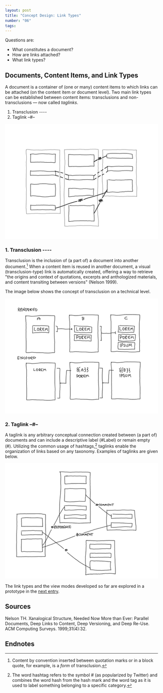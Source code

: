 ```yaml
---
layout: post
title: "Concept Design: Link Types"
number: "06"
tags:
---
```


Questions are:
- What constitutes a document?
- How are links attached?
- What link types?

## Documents, Content Items, and Link Types

A document is a container of (one or many) content items to which links can be attached (on the content item or document level). Two main link types can be established between content items: transclusions and non-transclusions — now called *taglinks*.

1. Transclusion ----
2. Taglink –#–

![](assets/link_types_01.png)

### 1. Transclusion ----

Transclusion is the inclusion of (a part of) a document into another document.[^form_of_transclusion] When a content item is reused in another document, a visual (transclusion-type) link is automatically created, offering a way to retrieve "the origins and context of quotations, excerpts and anthologized materials, and content transiting between versions" (Nelson 1999).

The image below shows the concept of transclusion on a technical level.

![](assets/link_types_02.png)

### 2. Taglink –#–
A taglink is any arbitrary conceptual connection created between (a part of) documents and can include a descriptive label (#Label) or remain empty (#). Utilizing the common usage of hashtags,[^hashtag] taglinks enable the organization of links based on any taxonomy. Examples of taglinks are given below.

![](assets/link_types_03.png)

The link types and the view modes developed so far are explored in a prototype in the [next entry](07).

## Sources

Nelson TH. Xanalogical Structure, Needed Now More than Ever: Parallel Documents, Deep Links to Content, Deep Versioning, and Deep Re-Use. ACM Computing Surveys. 1999;31(4):32.

## Endnotes

[^form_of_transclusion]: Content by convention inserted between quotation marks or in a block quote, for example, is a *form* of transclusion.


[^hashtag]: The word hashtag refers to the symbol # (as popularized by Twitter) and combines the word hash from the hash mark and the word tag as it is used to label something belonging to a specific category.
